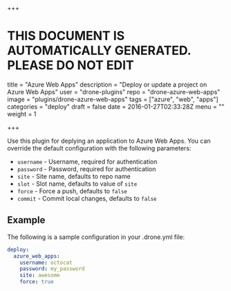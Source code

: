 +++

# THIS DOCUMENT IS AUTOMATICALLY GENERATED. PLEASE DO NOT EDIT

title = "Azure Web Apps"
description = "Deploy or update a project on Azure Web Apps"
user = "drone-plugins"
repo = "drone-azure-web-apps"
image = "plugins/drone-azure-web-apps"
tags = ["azure", "web", "apps"]
categories = "deploy"
draft = false
date = 2016-01-27T02:33:28Z
menu = ""
weight = 1

+++

Use this plugin for deplying an application to Azure Web Apps. You can override
the default configuration with the following parameters:

* `username` - Username, required for authentication
* `password` - Password, required for authentication
* `site` - Site name, defaults to repo name
* `slot` - Slot name, defaults to value of `site`
* `force` - Force a push, defaults to `false`
* `commit` - Commit local changes, defaults to `false`

## Example

The following is a sample configuration in your .drone.yml file:

```yaml
deploy:
  azure_web_apps:
    username: octocat
    password: my_password
    site: awesome
    force: true
```

